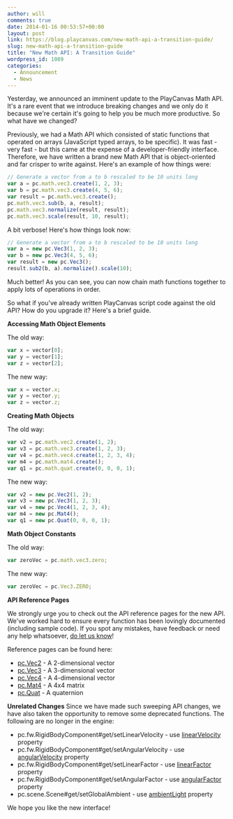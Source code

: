 ```yaml
---
author: will
comments: true
date: 2014-01-16 00:53:57+00:00
layout: post
link: https://blog.playcanvas.com/new-math-api-a-transition-guide/
slug: new-math-api-a-transition-guide
title: "New Math API: A Transition Guide"
wordpress_id: 1089
categories:
  - Announcement
  - News
---
```


Yesterday, we announced an imminent update to the PlayCanvas Math API. It's a rare event that we introduce breaking changes and we only do it because we're certain it's going to help you be much more productive. So what have we changed?

Previously, we had a Math API which consisted of static functions that operated on arrays (JavaScript typed arrays, to be specific). It was fast - very fast - but this came at the expense of a developer-friendly interface. Therefore, we have written a brand new Math API that is object-oriented and far crisper to write against. Here's an example of how things were:

```javascript
// Generate a vector from a to b rescaled to be 10 units long
var a = pc.math.vec3.create(1, 2, 3);
var b = pc.math.vec3.create(4, 5, 6);
var result = pc.math.vec3.create();
pc.math.vec3.sub(b, a, result);
pc.math.vec3.normalize(result, result);
pc.math.vec3.scale(result, 10, result);
```

A bit verbose! Here's how things look now:

```javascript
// Generate a vector from a to b rescaled to be 10 units long
var a = new pc.Vec3(1, 2, 3);
var b = new pc.Vec3(4, 5, 6);
var result = new pc.Vec3();
result.sub2(b, a).normalize().scale(10);
```

Much better! As you can see, you can now chain math functions together to apply lots of operations in order.

So what if you've already written PlayCanvas script code against the old API? How do you upgrade it? Here's a brief guide.

**Accessing Math Object Elements**

The old way:

```javascript
var x = vector[0];
var y = vector[1];
var z = vector[2];
```

The new way:

```javascript
var x = vector.x;
var y = vector.y;
var z = vector.z;
```

**Creating Math Objects**

The old way:

```javascript
var v2 = pc.math.vec2.create(1, 2);
var v3 = pc.math.vec3.create(1, 2, 3);
var v4 = pc.math.vec4.create(1, 2, 3, 4);
var m4 = pc.math.mat4.create();
var q1 = pc.math.quat.create(0, 0, 0, 1);
```

The new way:

```javascript
var v2 = new pc.Vec2(1, 2);
var v3 = new pc.Vec3(1, 2, 3);
var v4 = new pc.Vec4(1, 2, 3, 4);
var m4 = new pc.Mat4();
var q1 = new pc.Quat(0, 0, 0, 1);
```

**Math Object Constants**

The old way:

```javascript
var zeroVec = pc.math.vec3.zero;
```

The new way:

```javascript
var zeroVec = pc.Vec3.ZERO;
```

**API Reference Pages**

We strongly urge you to check out the API reference pages for the new API. We've worked hard to ensure every function has been lovingly documented (including sample code). If you spot any mistakes, have feedback or need any help whatsoever, [do let us know](https://forum.playcanvas.com)!

Reference pages can be found here:

- [pc.Vec2](https://developer.playcanvas.com/en/api/pc.Vec2.html) - A 2-dimensional vector
- [pc.Vec3](https://developer.playcanvas.com/en/api/pc.Vec3.html) - A 3-dimensional vector
- [pc.Vec4](https://developer.playcanvas.com/en/api/pc.Vec4.html) - A 4-dimensional vector
- [pc.Mat4](https://developer.playcanvas.com/en/api/pc.Mat4.html) - A 4x4 matrix
- [pc.Quat](https://developer.playcanvas.com/en/api/pc.Vec2.html) - A quaternion

**Unrelated Changes**
Since we have made such sweeping API changes, we have also taken the opportunity to remove some deprecated functions. The following are no longer in the engine:

- pc.fw.RigidBodyComponent#get/setLinearVelocity - use [linearVelocity](https://developer.playcanvas.com/en/api/pc.RigidBodyComponent.html#linearVelocity) property
- pc.fw.RigidBodyComponent#get/setAngularVelocity - use [angularVelocity](https://developer.playcanvas.com/en/api/pc.RigidBodyComponent.html#angularVelocity) property
- pc.fw.RigidBodyComponent#get/setLinearFactor - use [linearFactor](https://developer.playcanvas.com/en/api/pc.RigidBodyComponent.html#linearFactor) property
- pc.fw.RigidBodyComponent#get/setAngularFactor - use [angularFactor](https://developer.playcanvas.com/en/api/pc.RigidBodyComponent.html#angularFactor) property
- pc.scene.Scene#get/setGlobalAmbient - use [ambientLight](https://developer.playcanvas.com/en/api/pc.Scene.html#ambientLight) property

We hope you like the new interface!
